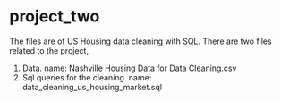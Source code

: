 # project_two
The files are of US Housing data cleaning with SQL. There are two files related to the project,

1. Data. name: Nashville Housing Data for Data Cleaning.csv
2. Sql queries for the cleaning. name: data_cleaning_us_housing_market.sql

